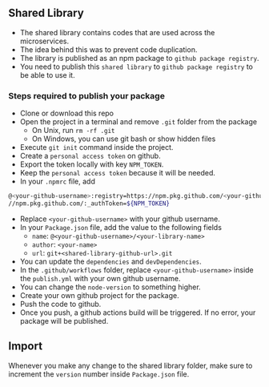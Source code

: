 ## Shared Library
* The shared library contains codes that are used across the microservices.
* The idea behind this was to prevent code duplication.
* The library is published as an npm package to `github package registry`.
* You need to publish this `shared library` to `github package registry` to be able to use it.

### Steps required to publish your package
* Clone or download this repo
* Open the project in a terminal and remove `.git` folder from the package
  * On Unix, run `rm -rf .git`
  * On Windows, you can use git bash or show hidden files
* Execute `git init` command inside the project.
* Create a `personal access token` on github.
* Export the token locally with key `NPM_TOKEN`.
* Keep the `personal access token` because it will be needed.
* In your `.npmrc` file, add
```sh
@<your-github-username>:registry=https://npm.pkg.github.com/<your-github-username>
//npm.pkg.github.com/:_authToken=${NPM_TOKEN}
```
* Replace `<your-github-username>` with your github username.
* In your `Package.json` file, add the value to the following fields
  * `name`: `@<your-github-username>/<your-library-name>`
  * `author`: `<your-name>`
  * `url`: `git+<shared-library-github-url>.git`
* You can update the `dependencies` and `devDependencies`.
* In the `.github/workflows` folder, replace `<your-github-username>` inside the `publish.yml` with your own github username.
* You can change the `node-version` to something higher.
* Create your own github project for the package.
* Push the code to github.
* Once you push, a github actions build will be triggered. If no error, your package will be published.

## Import
Whenever you make any change to the shared library folder, make sure to increment the `version` number inside `Package.json` file.